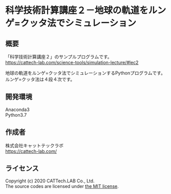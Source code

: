 # 科学技術計算講座２－地球の軌道をルンゲ=クッタ法でシミュレーション
## 概要
「科学技術計算講座２」のサンプルプログラムです。  
https://cattech-lab.com/science-tools/simulation-lecture/#lec2

地球の軌道をルンゲ=クッタ法でシミュレーションするPythonプログラムです。  
ルンゲ=クッタ法は４段４次です。

## 開発環境
Anaconda3  
Python3.7

## 作成者
株式会社キャットテックラボ  
https://cattech-lab.com/

## ライセンス
Copyright (c) 2020 CATTech.LAB Co., Ltd.  
The source codes are licensed under [the MIT license](https://opensource.org/licenses/MIT).
